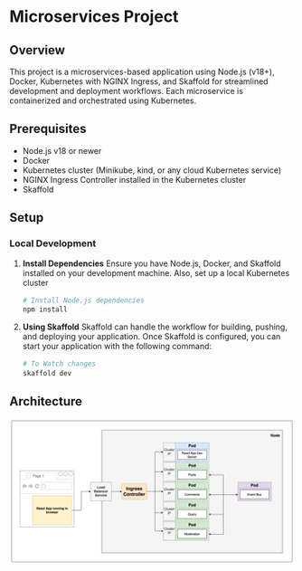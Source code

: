 # Microservices Project

## Overview

This project is a microservices-based application using Node.js (v18+), Docker, Kubernetes with NGINX Ingress, and Skaffold for streamlined development and deployment workflows. Each microservice is containerized and orchestrated using Kubernetes.

## Prerequisites

-   Node.js v18 or newer
-   Docker
-   Kubernetes cluster (Minikube, kind, or any cloud Kubernetes service)
-   NGINX Ingress Controller installed in the Kubernetes cluster
-   Skaffold

## Setup

### Local Development

1. **Install Dependencies**
   Ensure you have Node.js, Docker, and Skaffold installed on your development machine. Also, set up a local Kubernetes cluster

    ```bash
    # Install Node.js dependencies
    npm install
    ```

1. **Using Skaffold**
   Skaffold can handle the workflow for building, pushing, and deploying your application. Once Skaffold is configured, you can start your application with the following command:

    ```bash
    # To Watch changes
    skaffold dev
    ```

## Architecture

![Alt text](image.png)

